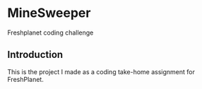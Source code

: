 # MineSweeper

Freshplanet coding challenge

## Introduction

This is the project I made as a coding take-home assignment for FreshPlanet. 

